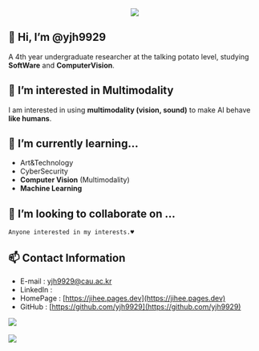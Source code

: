 <div align=center>
	<img src="https://capsule-render.vercel.app/api?type=waving&color=8CAABB&height=200&section=header&text=YoonJihee&fontColor=173322&fontSize=90" />	
</div>

## 👋 Hi, I’m @yjh9929
A 4th year undergraduate researcher at the talking potato level, studying **SoftWare** and **ComputerVision**.

## 👀 I’m interested in Multimodality
I am interested in using **multimodality (vision, sound)** to make AI behave **like humans**.

## 🌱 I’m currently learning...
- Art&Technology<br/>
- CyberSecurity<br/>
- **Computer Vision** (Multimodality)<br/>
- **Machine Learning**

## 💞️ I’m looking to collaborate on ...
	Anyone interested in my interests.♥️

## 📫 Contact Information
- E-mail : yjh9929@cau.ac.kr
- LinkedIn : 
- HomePage : [https://jihee.pages.dev](https://jihee.pages.dev)
- GitHub : [https://github.com/yjh9929](https://github.com/yjh9929)

<img src="https://github-readme-stats.vercel.app/api/top-langs/?username=yjh9929&layout=compact"><br><br>
<img src="https://github-readme-stats.vercel.app/api?username=yjh9929&show_icons=true">

<!---
yjh9929/yjh9929 is a ✨ special ✨ repository because its `README.md` (this file) appears on your GitHub profile.
You can click the Preview link to take a look at your changes.
--->
